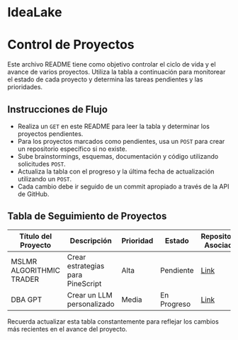 # IdeaLake
# Control de Proyectos

Este archivo README tiene como objetivo controlar el ciclo de vida y el avance de varios proyectos. Utiliza la tabla a continuación para monitorear el estado de cada proyecto y determina las tareas pendientes y las prioridades.

## Instrucciones de Flujo

- Realiza un `GET` en este README para leer la tabla y determinar los proyectos pendientes.
- Para los proyectos marcados como pendientes, usa un `POST` para crear un repositorio específico si no existe.
- Sube brainstormings, esquemas, documentación y código utilizando solicitudes `POST`.
- Actualiza la tabla con el progreso y la última fecha de actualización utilizando un `POST`.
- Cada cambio debe ir seguido de un commit apropiado a través de la API de GitHub.

## Tabla de Seguimiento de Proyectos

| Título del Proyecto | Descripción | Prioridad | Estado | Repositorio Asociado | Brainstorming | Documentación | Esquemas/Planes | Pseudocódigo/Código | Pruebas | Fecha de Inicio | Última Actualización | Comentarios |
|---------------------|-------------|-----------|--------|----------------------|---------------|---------------|-----------------|---------------------|---------|-----------------|----------------------|-------------|
| MSLMR ALGORITHMIC TRADER  | Crear estrategias para PineScript   | Alta      | Pendiente | [Link](#)            | [Link](#)     | [Link](#)     | [Link](#)       | No iniciado         | No iniciado | 01/01/2022      | -                    | -           |
| DBA GPT  | Crear un LLM personalizado | Media  | En Progreso | [Link](#)            | [Link](#)     | [Link](#)     | [Link](#)       | [Link](#)          | En progreso | 02/02/2022      | -                    | -           |

Recuerda actualizar esta tabla constantemente para reflejar los cambios más recientes en el avance del proyecto.

